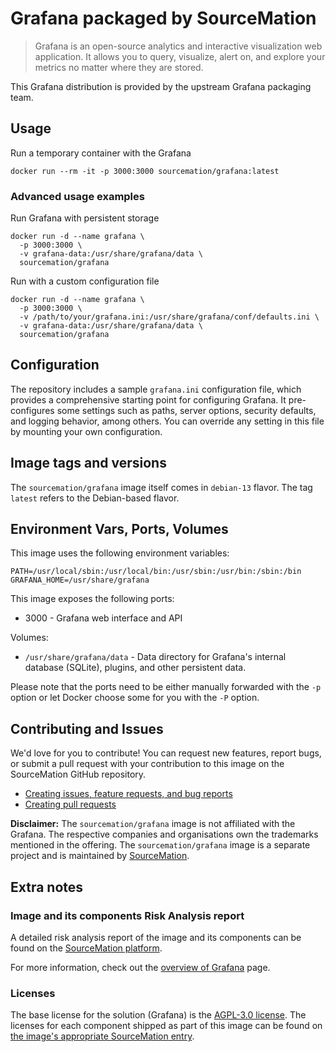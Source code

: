 # Grafana packaged by SourceMation

> Grafana is an open-source analytics and interactive visualization web application. It allows you to query, visualize, alert on, and explore your metrics no matter where they are stored.

This Grafana distribution is provided by the upstream Grafana packaging
team.

## Usage

Run a temporary container with the Grafana

```
docker run --rm -it -p 3000:3000 sourcemation/grafana:latest
```

### Advanced usage examples

Run Grafana with persistent storage

```
docker run -d --name grafana \
  -p 3000:3000 \
  -v grafana-data:/usr/share/grafana/data \
  sourcemation/grafana
```

Run with a custom configuration file

```
docker run -d --name grafana \
  -p 3000:3000 \
  -v /path/to/your/grafana.ini:/usr/share/grafana/conf/defaults.ini \
  -v grafana-data:/usr/share/grafana/data \
  sourcemation/grafana
```

## Configuration

The repository includes a sample `grafana.ini` configuration file, which provides a comprehensive starting point for configuring Grafana. It pre-configures some settings such as paths, server options, security defaults, and logging behavior, among others. You can override any setting in this file by mounting your own configuration.

## Image tags and versions

The `sourcemation/grafana` image itself comes in `debian-13` flavor.
The tag `latest` refers to the Debian-based flavor.

## Environment Vars, Ports, Volumes

This image uses the following environment variables:

```
PATH=/usr/local/sbin:/usr/local/bin:/usr/sbin:/usr/bin:/sbin:/bin
GRAFANA_HOME=/usr/share/grafana
```

This image exposes the following ports: 

- 3000 - Grafana web interface and API

Volumes:

- `/usr/share/grafana/data` - Data directory for Grafana's internal database (SQLite), plugins, and other persistent data.

Please note that the ports need to be either manually forwarded with the
`-p` option or let Docker choose some for you with the `-P` option.

## Contributing and Issues

We'd love for you to contribute! You can request new features, report bugs, or
submit a pull request with your contribution to this image on the SourceMation
GitHub repository.

- [Creating issues, feature requests, and bug reports](https://github.com/SourceMation/images/issues/new/choose)
- [Creating pull requests](https://github.com/SourceMation/images/compare)

**Disclaimer:** The `sourcemation/grafana` image is not affiliated with
the Grafana. The respective companies and
organisations own the trademarks mentioned in the offering. The
`sourcemation/grafana` image is a separate project and is maintained by
[SourceMation](https://sourcemation.com).

## Extra notes

### Image and its components Risk Analysis report

A detailed risk analysis report of the image and its components can be
found on the [SourceMation
platform](https://sourcemation.com/).

For more information, check out the [overview of
Grafana](https://grafana.com/grafana/) page.

### Licenses

The base license for the solution (Grafana) is the
[AGPL-3.0 license](https://github.com/grafana/grafana/blob/main/LICENSE). The licenses for each component shipped as
part of this image can be found on [the image's appropriate SourceMation
entry](https://sourcemation.com/).
